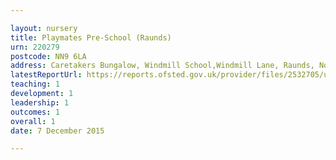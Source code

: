```yaml
---

layout: nursery
title: Playmates Pre-School (Raunds)
urn: 220279
postcode: NN9 6LA
address: Caretakers Bungalow, Windmill School,Windmill Lane, Raunds, Northamptonshire, NN9 6LA
latestReportUrl: https://reports.ofsted.gov.uk/provider/files/2532705/urn/220279.pdf
teaching: 1
development: 1
leadership: 1
outcomes: 1
overall: 1
date: 7 December 2015

---
```

